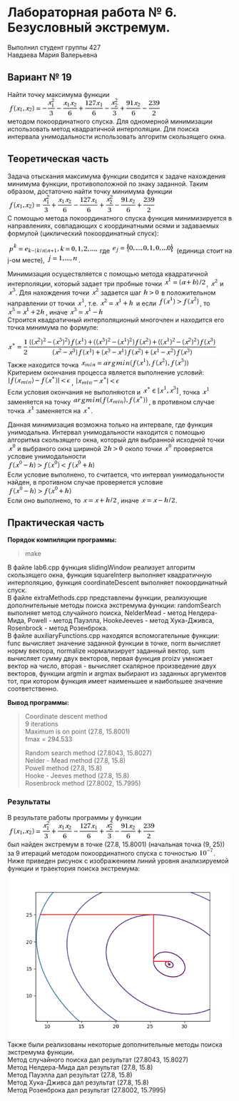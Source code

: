 # Лабораторная работа № 6. Безусловный экстремум.
Выполнил студент группы 427  
Навдаева Мария Валерьевна

## Вариант № 19
Найти точку максимума функции  
![eq](equations/func1.png)  
методом покоординатного спуска. Для одномерной минимизации использовать метод квадратичной интерполяции. Для поиска интервала унимодальности использовать алгоритм скользящего окна.

## Теоретическая часть
Задача отыскания максимума функции сводится к задаче нахождения минимума функции, противоположной по знаку заданной. Таким образом,
достаточно найти точку минимума функции  
![eq](equations/func2.png)  
С помощью метода покоординатного спуска функция минимизируется в направлениях, совпадающих с координатными осями и задаваемых
формулой (циклический покоординатный спуск):  
  
![eq](equations/coord1.png) где ![eq](equations/coord2.png) (единица стоит на j-ом месте), ![eq](equations/coord3.png).  
  
Минимизация осуществляется с помощью метода квадратичной интерполяции, который задает три пробные точки ![eq](equations/interp1.png), ![eq](equations/interp2.png) и ![eq](equations/interp3.png). Для нахождения точки ![eq](equations/interp2.png) задается шаг ![eq](equations/interp5.png) в положительном направлении от точки ![eq](equations/interp4.png), т.е. ![eq](equations/interp6.png) и если ![eq](equations/interp7.png), то  ![eq](equations/interp8.png), иначе  ![eq](equations/interp9.png)  
Строится квадратичный интерполяционый многочлен и находится его точка минимума по формуле:  
  
![eq](equations/interp10.png)  
Также находится точка ![eq](equations/interp11.png)  
Критерием окончания процесса является выполнение условий:  
![eq](equations/interp12.png),  ![eq](equations/interp13.png)  
Если условия окончания не выполняются и ![eq](equations/interp14.png), точка ![eq](equations/interp4.png) заменяется на точку ![eq](equations/interp15.png), в противном случае точка ![eq](equations/interp4.png) заменяется на ![eq](equations/interp16.png).  
  
Данная минимизация возможна только на интервале, где функция унимодальна. Интервал унимодальности находится с помощью алгоритма скользящего окна, который для выбранной исходной точки ![eq](equations/win1.png) и выбраного окна шириной ![eq](equations/win2.png) около точки ![eq](equations/win1.png) проверяется условие унимодальности  
![eq](equations/win3.png)  
Если условие выполнено, то считается, что интервал унимодальности найден, в противном случае проверяется условие  
![eq](equations/win4.png)  
Если оно выполнено, то ![eq](equations/win5.png), иначе ![eq](equations/win6.png).
  
## Практическая часть
**Порядок компиляции программы:**  
>make
  
В файле lab6.cpp функция slidingWindow реализует алгоритм скользящего окна, функция squareInterp выполняет квадратичную интерполяцию, функция coordinateDescent выполняет покоординатный спуск.  
В файле extraMethods.cpp представлены функции, реализующие дополнительные методы поиска экстремума функции: randomSearch выполняет метод случайного поиска, NelderMead - метод Нелдера-Мида, Powell - метод Пауэлла, HookeJeeves - метод Хука-Дживса, Rosenbrock - метод Розенброка.  
В файле auxiliaryFunctions.cpp находятся вспомогательные функции: func вычисляет значение заданной функции в точке, norm вычисляет норму вектора, normalize нормализирует заданный вектор, sum вычисляет сумму двух векторов, первая функция proizv умножает вектор на число, вторая - вычисляет скалярное произведение двух векторов, функции argmin и argmax выбирают из заданных аргументов тот, при котором функция имеет наименьшее и наибольшее значение соответственно.  
  
**Вывод программы:**  
>Coordinate descent method  
>9 iterations  
>Maximum is on point (27.8, 15.8001)  
>fmax = 294.533  
>  
>Random search method (27.8043, 15.8027)  
>Nelder - Mead method (27.8, 15.8)  
>Powell method (27.8, 15.8)  
>Hooke - Jeeves method (27.8, 15.8)  
>Rosenbrock method (27.8002, 15.7995)  
  
### Результаты
В результате работы программы у функции  
![eq](equations/func2.png)  
был найден экстремум в точке (27.8, 15.8001) (начальная точка (9, 25)) за 9 итераций методом покоординатного спуска с точностью ![eq](equations/eq1.png). Ниже приведен рисунок с изображением линий уровня анализируемой функции и траектория поиска экстремума:  
![img](equations/graph1.png)  
Также были реализованы некоторые дополнительные методы поиска экстремума функции.  
Метод случайного поиска дал результат (27.8043, 15.8027)  
Метод Нелдера-Мида дал результат (27.8, 15.8)  
Метод Пауэлла дал результат (27.8, 15.8)  
Метод Хука-Дживса дал результат (27.8, 15.8)  
Метод Розенброка дал результат (27.8002, 15.7995)  

